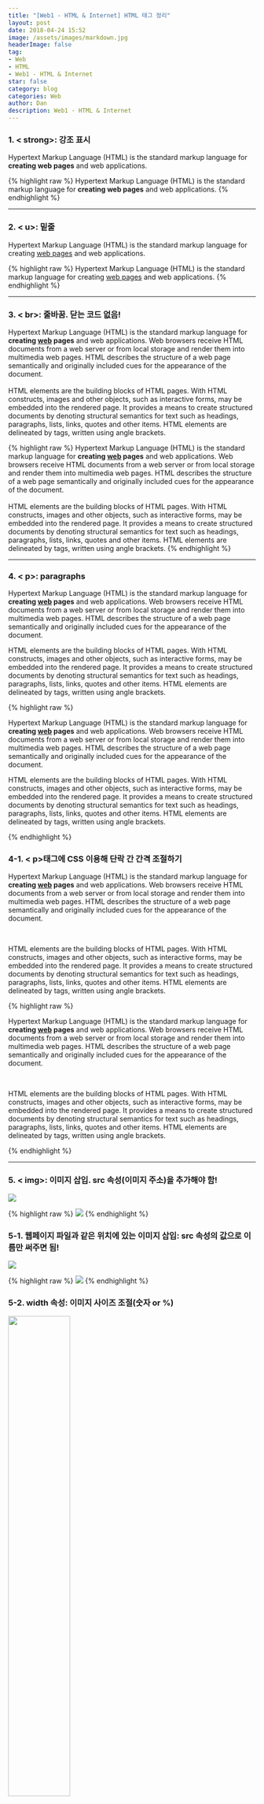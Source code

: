 ```yaml
---
title: "[Web1 - HTML & Internet] HTML 태그 정리"
layout: post
date: 2018-04-24 15:52
image: /assets/images/markdown.jpg
headerImage: false
tag:
- Web
- HTML
- Web1 - HTML & Internet
star: false
category: blog
categories: Web
author: Dan
description: Web1 - HTML & Internet
---
```


### 1. < strong>: 강조 표시

Hypertext Markup Language (HTML) is the standard markup language for <strong>creating web pages</strong> and web applications.

{% highlight raw %}
Hypertext Markup Language (HTML) is the standard markup language for <strong>creating web pages</strong> and web applications.
{% endhighlight %}

---
### 2. < u>: 밑줄

Hypertext Markup Language (HTML) is the standard markup language for creating <u>web pages</u> and web applications.

{% highlight raw %}
Hypertext Markup Language (HTML) is the standard markup language for creating <u>web pages</u> and web applications.
{% endhighlight %}

---
### 3. < br>: 줄바꿈. 닫는 코드 없음!

Hypertext Markup Language (HTML) is the standard markup language for <strong>creating <u>web</u> pages</strong> and web applications. Web browsers receive HTML documents from a web server or from local storage and render them into multimedia web pages. HTML describes the structure of a web page semantically and originally included cues for the appearance of the document.<br><br>HTML elements are the building blocks of HTML pages. With HTML constructs, images and other objects, such as interactive forms, may be embedded into the rendered page. It provides a means to create structured documents by denoting structural semantics for text such as headings, paragraphs, lists, links, quotes and other items. HTML elements are delineated by tags, written using angle brackets.

{% highlight raw %}
Hypertext Markup Language (HTML) is the standard markup language for <strong>creating <u>web</u> pages</strong> and web applications. Web browsers receive HTML documents from a web server or from local storage and render them into multimedia web pages. HTML describes the structure of a web page semantically and originally included cues for the appearance of the document.<br><br>HTML elements are the building blocks of HTML pages. With HTML constructs, images and other objects, such as interactive forms, may be embedded into the rendered page. It provides a means to create structured documents by denoting structural semantics for text such as headings, paragraphs, lists, links, quotes and other items. HTML elements are delineated by tags, written using angle brackets.
{% endhighlight %}

---
### 4. < p>: paragraphs

<p>Hypertext Markup Language (HTML) is the standard markup language for <strong>creating <u>web</u> pages</strong> and web applications. Web browsers receive HTML documents from a web server or from local storage and render them into multimedia web pages. HTML describes the structure of a web page semantically and originally included cues for the appearance of the document.</p><p>HTML elements are the building blocks of HTML pages. With HTML constructs, images and other objects, such as interactive forms, may be embedded into the rendered page. It provides a means to create structured documents by denoting structural semantics for text such as headings, paragraphs, lists, links, quotes and other items. HTML elements are delineated by tags, written using angle brackets. </p>

{% highlight raw %}
<p>Hypertext Markup Language (HTML) is the standard markup language for <strong>creating <u>web</u> pages</strong> and web applications. Web browsers receive HTML documents from a web server or from local storage and render them into multimedia web pages. HTML describes the structure of a web page semantically and originally included cues for the appearance of the document.</p><p>HTML elements are the building blocks of HTML pages. With HTML constructs, images and other objects, such as interactive forms, may be embedded into the rendered page. It provides a means to create structured documents by denoting structural semantics for text such as headings, paragraphs, lists, links, quotes and other items. HTML elements are delineated by tags, written using angle brackets. </p>
{% endhighlight %}

<div class="breaker"></div>

### 4-1. < p>태그에 CSS 이용해 단락 간 간격 조절하기

<p>Hypertext Markup Language (HTML) is the standard markup language for <strong>creating <u>web</u> pages</strong> and web applications. Web browsers receive HTML documents from a web server or from local storage and render them into multimedia web pages. HTML describes the structure of a web page semantically and originally included cues for the appearance of the document.</p><p style="margin-top:45px;">HTML elements are the building blocks of HTML pages. With HTML constructs, images and other objects, such as interactive forms, may be embedded into the rendered page. It provides a means to create structured documents by denoting structural semantics for text such as headings, paragraphs, lists, links, quotes and other items. HTML elements are delineated by tags, written using angle brackets. </p>

{% highlight raw %}
<p>Hypertext Markup Language (HTML) is the standard markup language for <strong>creating <u>web</u> pages</strong> and web applications. Web browsers receive HTML documents from a web server or from local storage and render them into multimedia web pages. HTML describes the structure of a web page semantically and originally included cues for the appearance of the document.</p><p style="margin-top:45px;">HTML elements are the building blocks of HTML pages. With HTML constructs, images and other objects, such as interactive forms, may be embedded into the rendered page. It provides a means to create structured documents by denoting structural semantics for text such as headings, paragraphs, lists, links, quotes and other items. HTML elements are delineated by tags, written using angle brackets. </p>
{% endhighlight %}

---
### 5. < img>: 이미지 삽입. src 속성(이미지 주소)을 추가해야 함!

<img src="https://s3-ap-northeast-2.amazonaws.com/opentutorials-user-file/module/3135/7648.png">

{% highlight raw %}
<img src="https://s3-ap-northeast-2.amazonaws.com/opentutorials-user-file/module/3135/7648.png">
{% endhighlight %}

<div class="breaker"></div>

### 5-1. 웹페이지 파일과 같은 위치에 있는 이미지 삽입: src 속성의 값으로 이름만 써주면 됨!

<img src="/assets/images/profile.jpg">

{% highlight raw %}
<img src="/assets/images/profile.jpg">
{% endhighlight %}

<div class="breaker"></div>

### 5-2. width 속성: 이미지 사이즈 조절(숫자 or %)

<img src="https://s3-ap-northeast-2.amazonaws.com/opentutorials-user-file/module/3135/7648.png" width="50%">

{% highlight raw %}
<img src="https://s3-ap-northeast-2.amazonaws.com/opentutorials-user-file/module/3135/7648.png" width="50%">
{% endhighlight %}

---
### 6. < li>: 리스트

<li>1. HTML</li>
<li>2. CSS</li>
<li>3. JavaScript</li>

{% highlight raw %}
<li>1. HTML</li>
<li>2. CSS</li>
<li>3. JavaScript</li>
{% endhighlight %}

<div class="breaker"></div>

### 6-1. < ul>: undordered list

<ul>
<li>1. HTML</li>
<li>2. CSS</li>
<li>3. JavaScript</li>
</ul>

{% highlight raw %}
<ul>
<li>1. HTML</li>
<li>2. CSS</li>
<li>3. JavaScript</li>
</ul>
{% endhighlight %}

<div class="breaker"></div>

### 6-2. < ol>: ordered list

<ol>
  <li>HTML</li>
  <li>CSS</li>
  <li>JavaScript</li>
</ol>

{% highlight raw %}
<ol>
  <li>HTML</li>
  <li>CSS</li>
  <li>JavaScript</li>
</ol>
{% endhighlight %}

---
### 7. < title>: 웹페이지 제목 설정
### 8. < body>: 본문
### 9. < head>: 본문 설명

{% highlight raw %}
<!doctype html>
<html>
<head>
  <title>WEB1 - html</title>
  <meta charset="utf-8">
</head>
<body>
...
{% endhighlight %}

* < !doctype html>: 웹페이지가 HTML로 만들어졌음을 표현
* < meta charset="utf-8">: utf-8방식으로 작성되었음을 표현

---
### 10. < a>: 링크

<a href="https://www.w3.org/TR/html5/" target="blank" title="html5 specification">Hypertext Markup Language (HTML)</a> is the standard markup language for <strong>creating <u>web</u> pages</strong> and web applications.

{% highlight raw %}
<a href="https://www.w3.org/TR/html5/" target="blank" title="html5 specification">Hypertext Markup Language (HTML)</a> is the standard markup language for <strong>creating <u>web</u> pages</strong> and web applications.
{% endhighlight %}

* href: HyperText Reference의 약자
